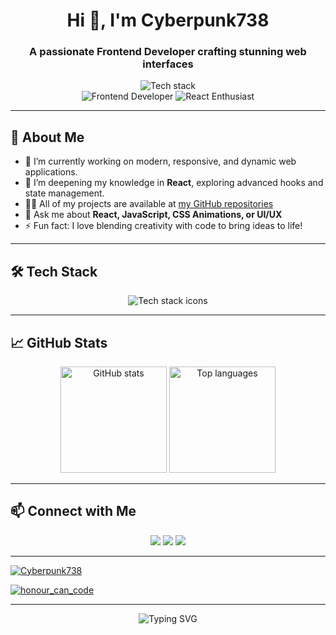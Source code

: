 <!-- Profile README by Cyberpunk738 -->

<h1 align="center">Hi 👋, I'm Cyberpunk738</h1>
<h3 align="center">A passionate Frontend Developer crafting stunning web interfaces</h3>

<p align="center">
  <img src="https://skillicons.dev/icons?i=html,css,js,react" alt="Tech stack" /><br/>
  <img src="https://img.shields.io/badge/Frontend-Developer-blue" alt="Frontend Developer" />
  <img src="https://img.shields.io/badge/React-Enthusiast-61dafb?logo=react&logoColor=white" alt="React Enthusiast" />
</p>

---

## 🚀 About Me

- 🔭 I’m currently working on modern, responsive, and dynamic web applications.
- 🌱 I’m deepening my knowledge in **React**, exploring advanced hooks and state management.
- 👨‍💻 All of my projects are available at [my GitHub repositories](https://github.com/Cyberpunk738?tab=repositories)
- 💬 Ask me about **React, JavaScript, CSS Animations, or UI/UX**
- ⚡ Fun fact: I love blending creativity with code to bring ideas to life!

---

## 🛠️ Tech Stack

<div align="center">
  <img src="https://skillicons.dev/icons?i=html,css,js,react,tailwind,figma" alt="Tech stack icons" />
</div>

---

## 📈 GitHub Stats

<p align="center">
  <img src="https://github-readme-stats.vercel.app/api?username=Cyberpunk738&show_icons=true&theme=radical" alt="GitHub stats" height="170"/>
  <img src="https://github-readme-stats.vercel.app/api/top-langs/?username=Cyberpunk738&layout=compact&theme=radical" alt="Top languages" height="170"/>
</p>

---

## 📫 Connect with Me

<p align="center">
  <a href="suleafeezademola@gmail.com"><img src="https://img.shields.io/badge/Email-D14836?style=flat&logo=gmail&logoColor=white"/></a>
  <a href="https://linkedin.com/in/yourlinkedin"><img src="https://img.shields.io/badge/LinkedIn-0077B5?style=flat&logo=linkedin&logoColor=white"/></a>
  <a href="https://twitter.com/AfeezSule35391"><img src="https://img.shields.io/badge/Twitter-1DA1F2?style=flat&logo=twitter&logoColor=white"/></a>
</p>

---

<p align="left"> <a href="https://github.com/ryo-ma/github-profile-trophy"><img src="https://github-profile-trophy.vercel.app/?username=Cyberpunk738" alt="Cyberpunk738" /></a> </p>

<p align="left"> <a href="https://twitter.com/AfeezSule35391" target="blank"><img src="https://img.shields.io/twitter/follow/AfeezSule35391?logo=twitter&style=for-the-badge" alt="honour_can_code" /></a> </p>


---

<p align="center">
  <img src="https://readme-typing-svg.herokuapp.com?font=Fira+Code&weight=500&pause=1000&color=09F7F7&center=true&vCenter=true&width=440&lines=Frontend+Developer;React+Lover;CSS+Artisan;Always+Learning+%F0%9F%92%BB" alt="Typing SVG" />
</p>


 
